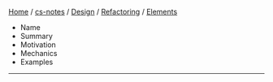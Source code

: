 [Home](https://mengxianbin.github.io) /
[cs-notes](https://mengxianbin.github.io/cs-notes/content) /
[Design](https://mengxianbin.github.io/cs-notes/content/Design) /
[Refactoring](https://mengxianbin.github.io/cs-notes/content/Design/Refactoring) /
[Elements](https://mengxianbin.github.io/cs-notes/content/Design/Refactoring/Elements)

* Name
* Summary
* Motivation
* Mechanics
* Examples

---
